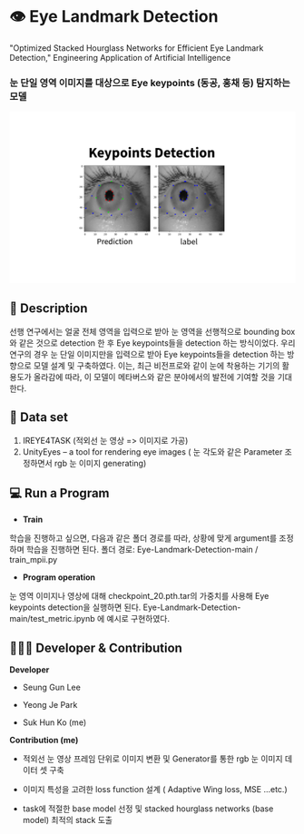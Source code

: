# 👁 Eye Landmark Detection  
"Optimized Stacked Hourglass Networks for Efficient Eye Landmark Detection," Engineering Application of Artificial Intelligence


### 눈 단일 영역 이미지를 대상으로 Eye keypoints (동공, 홍채 등) 탐지하는 모델 
![Eye keypoints](https://github.com/hun-hub/Eye-Landmark-Detection-/blob/master/Keypoints%20Detection.png)

## 📖 Description 
선행 연구에서는 얼굴 전체 영역을 입력으로 받아 눈 영역을 선행적으로 bounding box와 같은 것으로 detection 한 후 Eye keypoints들을 detection 하는 방식이었다. 
우리 연구의 경우 눈 단일 이미지만을 입력으로 받아 Eye keypoints들을 detection 하는 방향으로 모델 설계 및 구축하였다. 
이는, 최근 비전프로와 같이 눈에 착용하는 기기의 활용도가 올라감에 따라, 이 모델이 메타버스와 같은 분야에서의 발전에 기여할 것을 기대한다.  


## 📂 Data set 
1. IREYE4TASK (적외선 눈 영상 => 이미지로 가공)
2. UnityEyes – a tool for rendering eye images ( 눈 각도와 같은 Parameter 조정하면서 rgb 눈 이미지 generating)

## 💻 Run a Program
- **Train** 

학습을 진행하고 싶으면, 다음과 같은 폴더 경로를 따라, 상황에 맞게 argument를 조정하며 학습을 진행하면 된다.
폴더 경로: Eye-Landmark-Detection-main / train_mpii.py

- **Program operation**

눈 영역 이미지나 영상에 대해 checkpoint_20.pth.tar의 가중치를 사용해 Eye keypoints detection을 실행하면 된다. 
Eye-Landmark-Detection-main/test_metric.ipynb 에 예시로 구현하였다. 

## 👨‍👨‍👦 Developer & Contribution

**Developer** 

- Seung Gun Lee

- Yeong Je Park

- Suk Hun Ko (me)


**Contribution (me)** 


- 적외선 눈 영상 프레임 단위로 이미지 변환 및 Generator를 통한 rgb 눈 이미지 데이터 셋 구축 

- 이미지 특성을 고려한 loss function 설계 ( Adaptive Wing loss, MSE ...etc.)

- task에 적절한 base model 선정 및 stacked hourglass networks (base model) 최적의 stack 도출 






